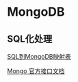 # MongoDB

## SQL化处理

[SQL到MongoDB映射表](http://www.mongoing.com/docs/reference/sql-comparison.html)

[Mongo 官方接口文档](https://docs.mongodb.com/manual/reference/method/)

